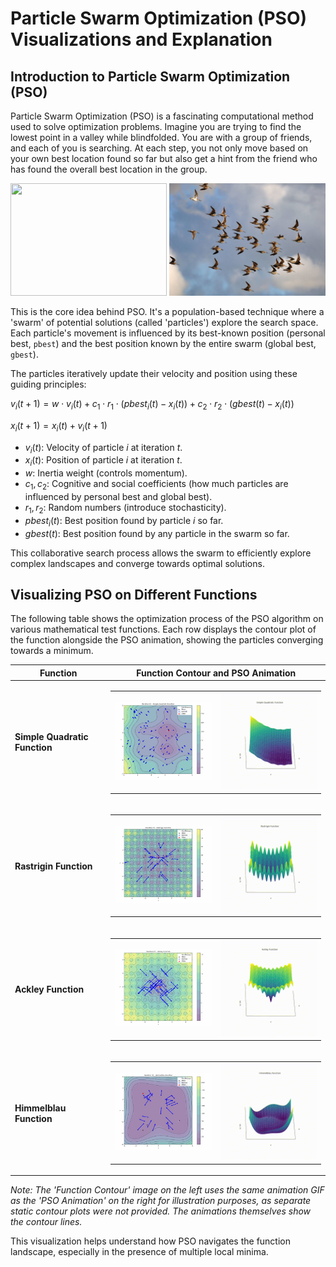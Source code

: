 # Particle Swarm Optimization (PSO) Visualizations and Explanation

## Introduction to Particle Swarm Optimization (PSO)

Particle Swarm Optimization (PSO) is a fascinating computational method used to solve optimization problems. Imagine you are trying to find the lowest point in a valley while blindfolded. You are with a group of friends, and each of you is searching. At each step, you not only move based on your own best location found so far but also get a hint from the friend who has found the overall best location in the group.


<tabel> 
    <tr> 
        <td><img src="./src/School_of_Fish.jpg" width="250" height="180"> </td>
        <td><img src="./src/Flock_of_Birds.png" width="250" height="180"> </td>
    </tr>
</tabel> 

This is the core idea behind PSO. It's a population-based technique where a 'swarm' of potential solutions (called 'particles') explore the search space. Each particle's movement is influenced by its best-known position (personal best, `pbest`) and the best position known by the entire swarm (global best, `gbest`).

The particles iteratively update their velocity and position using these guiding principles:

$v_{i}(t+1) = w \cdot v_i(t) + c_1 \cdot r_1 \cdot (pbest_i(t) - x_i(t)) + c_2 \cdot r_2 \cdot (gbest(t) - x_i(t))$

$x_i(t+1) = x_i(t) + v_i(t+1)$

*   $v_i(t)$: Velocity of particle $i$ at iteration $t$.
*   $x_i(t)$: Position of particle $i$ at iteration $t$.
*   $w$: Inertia weight (controls momentum).
*   $c_1, c_2$: Cognitive and social coefficients (how much particles are influenced by personal best and global best).
*   $r_1, r_2$: Random numbers (introduce stochasticity).
*   $pbest_i(t)$: Best position found by particle $i$ so far.
*   $gbest(t)$: Best position found by any particle in the swarm so far.

This collaborative search process allows the swarm to efficiently explore complex landscapes and converge towards optimal solutions.

## Visualizing PSO on Different Functions

The following table shows the optimization process of the PSO algorithm on various mathematical test functions. Each row displays the contour plot of the function alongside the PSO animation, showing the particles converging towards a minimum.

| Function                        | Function Contour and PSO Animation                      |
|---------------------------------|---------------------------------------------------------|
| **Simple Quadratic Function**   | <table><tr><td><img src="./PSO_simple_quadratic_function.gif" width="250"></td><td><img src="./Functions/simple_quadratic.gif" width="250"></td></tr></table> |
| **Rastrigin Function**          | <table><tr><td><img src="./PSO_rastrigin_function.gif" width="250"></td><td><img src="./Functions/rastrigin.gif" width="250"></td></tr></table>             |
| **Ackley Function**             | <table><tr><td><img src="./PSO_ackley_function.gif" width="250"></td><td><img src="./Functions/ackley.gif" width="250"></td></tr></table>                 |
| **Himmelblau Function**         | <table><tr><td><img src="./PSO_himmelblau_function.gif" width="250"></td><td><img src="./Functions/himmelblau.gif" width="250"></td></tr></table>             |

*Note: The 'Function Contour' image on the left uses the same animation GIF as the 'PSO Animation' on the right for illustration purposes, as separate static contour plots were not provided. The animations themselves show the contour lines.*

This visualization helps understand how PSO navigates the function landscape, especially in the presence of multiple local minima.

